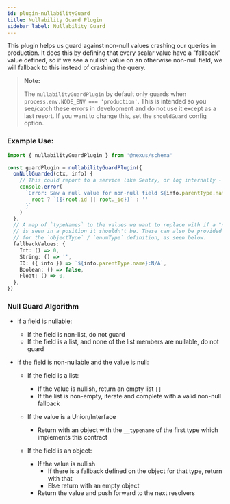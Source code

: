 ```yaml
---
id: plugin-nullabilityGuard
title: Nullability Guard Plugin
sidebar_label: Nullability Guard
---
```


This plugin helps us guard against non-null values crashing our queries in production. It does this by defining that every scalar value have a "fallback" value defined, so if we see a nullish value on an otherwise non-null field, we will fallback to this instead of crashing the query.

<blockquote class="warn">
<b>Note:</b>

The `nullabilityGuardPlugin` by default only guards when `process.env.NODE_ENV === 'production'`. This is intended so you see/catch these errors in development and do not use it except as a last resort. If you want to change this, set the `shouldGuard` config option.

</blockquote>

### Example Use:

```ts
import { nullabilityGuardPlugin } from '@nexus/schema'

const guardPlugin = nullabilityGuardPlugin({
  onNullGuarded(ctx, info) {
    // This could report to a service like Sentry, or log internally - up to you!
    console.error(
      `Error: Saw a null value for non-null field ${info.parentType.name}.${info.fieldName} ${
        root ? `(${root.id || root._id})` : ''
      }`
    )
  },
  // A map of `typeNames` to the values we want to replace with if a "null" value
  // is seen in a position it shouldn't be. These can also be provided as a config property
  // for the `objectType` / `enumType` definition, as seen below.
  fallbackValues: {
    Int: () => 0,
    String: () => '',
    ID: ({ info }) => `${info.parentType.name}:N/A`,
    Boolean: () => false,
    Float: () => 0,
  },
})
```

### Null Guard Algorithm

- If a field is nullable:

  - If the field is non-list, do not guard
  - If the field is a list, and none of the list members are nullable, do not guard

- If the field is non-nullable and the value is null:

  - If the field is a list:
    - If the value is nullish, return an empty list `[]`
    - If the list is non-empty, iterate and complete with a valid non-null fallback
  - If the value is a Union/Interface

    - Return with an object with the `__typename` of the first type which implements this contract

  - If the field is an object:
    - If the value is nullish
      - If there is a fallback defined on the object for that type, return with that
      - Else return with an empty object
    - Return the value and push forward to the next resolvers
